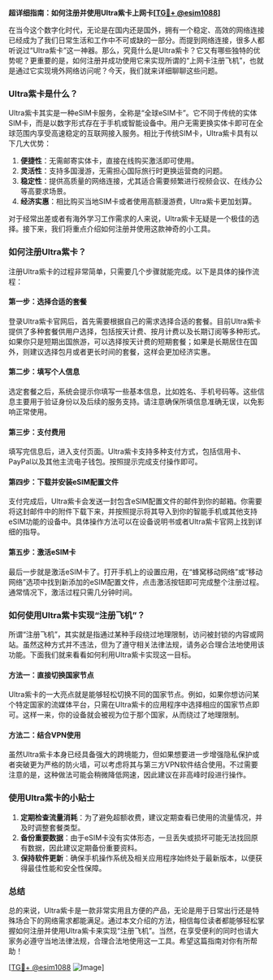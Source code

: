 **超详细指南：如何注册并使用Ultra紫卡上网卡[[TG💪+ @esim1088](https://t.me/s/esim1088)]**

在当今这个数字化时代，无论是在国内还是国外，拥有一个稳定、高效的网络连接已经成为了我们日常生活和工作中不可或缺的一部分。而提到网络连接，很多人都听说过“Ultra紫卡”这一神器。那么，究竟什么是Ultra紫卡？它又有哪些独特的优势呢？更重要的是，如何注册并成功使用它来实现所谓的“上网卡注册飞机”，也就是通过它实现境外网络访问呢？今天，我们就来详细聊聊这些问题。

### Ultra紫卡是什么？

Ultra紫卡其实是一种eSIM卡服务，全称是“全球eSIM卡”。它不同于传统的实体SIM卡，而是以数字形式存在于手机或智能设备中。用户无需更换实体卡即可在全球范围内享受高速稳定的互联网接入服务。相比于传统SIM卡，Ultra紫卡具有以下几大优势：

1. **便捷性**：无需邮寄实体卡，直接在线购买激活即可使用。
2. **灵活性**：支持多国漫游，无需担心国际旅行时更换运营商的问题。
3. **稳定性**：提供高质量的网络连接，尤其适合需要频繁进行视频会议、在线办公等高要求场景。
4. **经济实惠**：相比购买当地SIM卡或者使用高额漫游费，Ultra紫卡更加划算。

对于经常出差或者有海外学习工作需求的人来说，Ultra紫卡无疑是一个极佳的选择。接下来，我们将重点介绍如何注册并使用这款神奇的小工具。

### 如何注册Ultra紫卡？

注册Ultra紫卡的过程非常简单，只需要几个步骤就能完成。以下是具体的操作流程：

#### 第一步：选择合适的套餐

登录Ultra紫卡官网后，首先需要根据自己的需求选择合适的套餐。目前Ultra紫卡提供了多种套餐供用户选择，包括按天计费、按月计费以及长期订阅等多种形式。如果你只是短期出国旅游，可以选择按天计费的短期套餐；如果是长期居住在国外，则建议选择包月或者更长时间的套餐，这样会更加经济实惠。

#### 第二步：填写个人信息

选定套餐之后，系统会提示你填写一些基本信息，比如姓名、手机号码等。这些信息主要用于验证身份以及后续的服务支持。请注意确保所填信息准确无误，以免影响正常使用。

#### 第三步：支付费用

填写完信息后，进入支付页面。Ultra紫卡支持多种支付方式，包括信用卡、PayPal以及其他主流电子钱包。按照提示完成支付操作即可。

#### 第四步：下载并安装eSIM配置文件

支付完成后，Ultra紫卡会发送一封包含eSIM配置文件的邮件到你的邮箱。你需要将这封邮件中的附件下载下来，并按照提示将其导入到你的智能手机或其他支持eSIM功能的设备中。具体操作方法可以在设备说明书或者Ultra紫卡官网上找到详细的指导。

#### 第五步：激活eSIM卡

最后一步就是激活eSIM卡了。打开手机上的设置应用，在“蜂窝移动网络”或“移动网络”选项中找到新添加的eSIM配置文件，点击激活按钮即可完成整个注册过程。通常情况下，激活过程只需几分钟时间。

### 如何使用Ultra紫卡实现“注册飞机”？

所谓“注册飞机”，其实就是指通过某种手段绕过地理限制，访问被封锁的内容或网站。虽然这种方式并不违法，但为了遵守相关法律法规，请务必合理合法地使用该功能。下面我们就来看看如何利用Ultra紫卡实现这一目标。

#### 方法一：直接切换国家节点

Ultra紫卡的一大亮点就是能够轻松切换不同的国家节点。例如，如果你想访问某个特定国家的流媒体平台，只需在Ultra紫卡的应用程序中选择相应的国家节点即可。这样一来，你的设备就会被视为位于那个国家，从而绕过了地理限制。

#### 方法二：结合VPN使用

虽然Ultra紫卡本身已经具备强大的跨境能力，但如果想要进一步增强隐私保护或者突破更为严格的防火墙，可以考虑将其与第三方VPN软件结合使用。不过需要注意的是，这种做法可能会稍微降低网速，因此建议在非高峰时段进行操作。

### 使用Ultra紫卡的小贴士

1. **定期检查流量消耗**：为了避免超额收费，建议定期查看已使用的流量情况，并及时调整套餐类型。
2. **备份重要数据**：由于eSIM卡没有实体形态，一旦丢失或损坏可能无法找回原有数据，因此建议定期备份重要资料。
3. **保持软件更新**：确保手机操作系统及相关应用程序始终处于最新版本，以便获得最佳性能和安全性保障。

### 总结

总的来说，Ultra紫卡是一款非常实用且方便的产品，无论是用于日常出行还是特殊场合下的网络需求都能满足。通过本文介绍的方法，相信每位读者都能够轻松掌握如何注册并使用Ultra紫卡来实现“注册飞机”。当然，在享受便利的同时也请大家务必遵守当地法律法规，合理合法地使用这一工具。希望这篇指南对你有所帮助！

[[TG💪+ @esim1088](https://t.me/s/esim1088) ![Image](https://i.postimg.cc/4NQfJmqS/Snipaste-2025-05-13-00-14-12.png)]